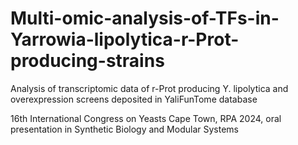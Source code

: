 # Multi-omic-analysis-of-TFs-in-Yarrowia-lipolytica-r-Prot-producing-strains
Analysis of transcriptomic data of r-Prot producing Y. lipolytica and overexpression screens deposited in YaliFunTome database

16th International Congress on Yeasts Cape Town, RPA 2024, oral presentation in Synthetic Biology and Modular Systems
